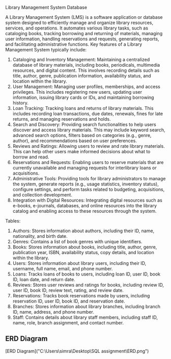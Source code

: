 Library Management System Database

A Library Management System (LMS) is a software application or database system designed to efficiently manage and organize library resources, services, and operations. It automates various library tasks, such as cataloging books, tracking borrowing and returning of materials, managing user information, handling reservations and requests, generating reports, and facilitating administrative functions.
Key features of a Library Management System typically include:
1.	Cataloging and Inventory Management: Maintaining a centralized database of library materials, including books, periodicals, multimedia resources, and digital content. This involves recording details such as title, author, genre, publication information, availability status, and location within the library.
2.	User Management: Managing user profiles, memberships, and access privileges. This includes registering new users, updating user information, issuing library cards or IDs, and maintaining borrowing history.
3.	Loan Tracking: Tracking loans and returns of library materials. This includes recording loan transactions, due dates, renewals, fines for late returns, and managing reservations and holds.
4.	Search and Discovery: Providing search functionalities to help users discover and access library materials. This may include keyword search, advanced search options, filters based on categories (e.g., genre, author), and recommendations based on user preferences.
5.	Reviews and Ratings: Allowing users to review and rate library materials. This can help other users make informed decisions about what to borrow and read.
6.	Reservations and Requests: Enabling users to reserve materials that are currently unavailable and managing requests for interlibrary loans or acquisitions.
7.	Administrative Tools: Providing tools for library administrators to manage the system, generate reports (e.g., usage statistics, inventory status), configure settings, and perform tasks related to budgeting, acquisitions, and collection development.
8.	Integration with Digital Resources: Integrating digital resources such as e-books, e-journals, databases, and online resources into the library catalog and enabling access to these resources through the system.

Tables:
1.	Authors: Stores information about authors, including their ID, name, nationality, and birth date.
2.	Genres: Contains a list of book genres with unique identifiers.
3.	Books: Stores information about books, including title, author, genre, publication year, ISBN, availability status, copy details, and location within the library.
4.	Users: Stores information about library users, including their ID, username, full name, email, and phone number.
5.	Loans: Tracks loans of books to users, including loan ID, user ID, book ID, loan date, and return date.
6.	Reviews: Stores user reviews and ratings for books, including review ID, user ID, book ID, review text, rating, and review date.
7.	Reservations: Tracks book reservations made by users, including reservation ID, user ID, book ID, and reservation date.
8.	Branches: Stores information about library branches, including branch ID, name, address, and phone number.
9.	Staff: Contains details about library staff members, including staff ID, name, role, branch assignment, and contact number.

## ERD Diagram
[ERD Diagram]("C:\Users\simra\Desktop\SQL assignment\ERD.png")

